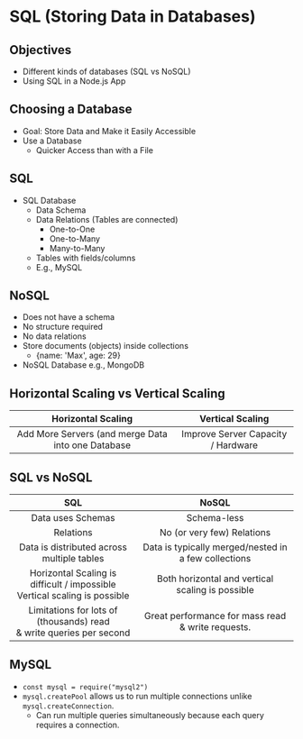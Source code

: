 # SQL (Storing Data in Databases)

## Objectives

- Different kinds of databases (SQL vs NoSQL)
- Using SQL in a Node.js App

## Choosing a Database

- Goal: Store Data and Make it Easily Accessible
- Use a Database
  - Quicker Access than with a File

## SQL

- SQL Database
  - Data Schema
  - Data Relations (Tables are connected)
    - One-to-One
    - One-to-Many
    - Many-to-Many
  - Tables with fields/columns
  - E.g., MySQL

## NoSQL

- Does not have a schema
- No structure required
- No data relations
- Store documents (objects) inside collections
  - {name: 'Max', age: 29}
- NoSQL Database e.g., MongoDB

## Horizontal Scaling vs Vertical Scaling

|                 Horizontal Scaling                 |          Vertical Scaling          |
| :------------------------------------------------: | :--------------------------------: |
| Add More Servers (and merge Data into one Database | Improve Server Capacity / Hardware |

## SQL vs NoSQL

|                                      SQL                                       |                        NoSQL                         |
| :----------------------------------------------------------------------------: | :--------------------------------------------------: |
|                               Data uses Schemas                                |                     Schema-less                      |
|                                   Relations                                    |              No (or very few) Relations              |
|                   Data is distributed across multiple tables                   | Data is typically merged/nested in a few collections |
| Horizontal Scaling is difficult / impossible <br> Vertical scaling is possible |   Both horizontal and vertical scaling is possible   |
|    Limitations for lots of (thousands) read <br> & write queries per second    |  Great performance for mass read & write requests.   |

## MySQL

- `const mysql = require("mysql2")`
- `mysql.createPool` allows us to run multiple connections unlike `mysql.createConnection`.
  - Can run multiple queries simultaneously because each query requires a connection.
